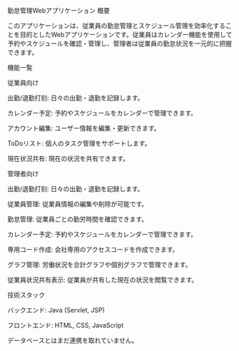 勤怠管理Webアプリケーション
概要

このアプリケーションは、従業員の勤怠管理とスケジュール管理を効率化することを目的としたWebアプリケーションです。従業員はカレンダー機能を使用して予約やスケジュールを確認・管理し、管理者は従業員の勤怠状況を一元的に把握できます。

機能一覧

従業員向け

出勤/退勤打刻: 日々の出勤・退勤を記録します。

カレンダー予定: 予約やスケジュールをカレンダーで管理できます。

アカウント編集: ユーザー情報を編集・更新できます。

ToDoリスト: 個人のタスク管理をサポートします。

現在状況共有: 現在の状況を共有できます。

管理者向け

出勤/退勤打刻: 日々の出勤・退勤を記録します。

従業員管理: 従業員情報の編集や削除が可能です。

勤怠管理: 従業員ごとの勤労時間を確認できます。

カレンダー予定: 予約やスケジュールをカレンダーで管理できます。

専用コード作成: 会社専用のアクセスコードを作成できます。

グラフ管理: 労働状況を合計グラフや個別グラフで管理できます。

従業員状況共有表示: 従業員が共有した現在の状況を閲覧できます。

技術スタック

バックエンド: Java (Servlet, JSP)

フロントエンド: HTML, CSS, JavaScript

データベースとはまだ連携を取れていません。
